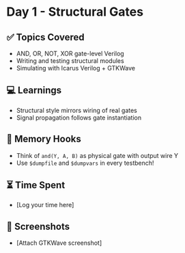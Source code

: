 # Day 1 - Structural Gates

## ✅ Topics Covered
- AND, OR, NOT, XOR gate-level Verilog
- Writing and testing structural modules
- Simulating with Icarus Verilog + GTKWave

## 💻 Learnings
- Structural style mirrors wiring of real gates
- Signal propagation follows gate instantiation

## 🧠 Memory Hooks
- Think of `and(Y, A, B)` as physical gate with output wire Y
- Use `$dumpfile` and `$dumpvars` in every testbench!

## ⏳ Time Spent
- [Log your time here]

## 📸 Screenshots
- [Attach GTKWave screenshot]

